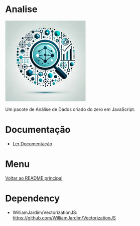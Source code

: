 # Analise
![Logo do projeto](../imagens/icon256x256.png)

Um pacote de Análise de Dados criado do zero em JavaScript. 

# Documentação
- [Ler Documentação](../docs/main.md)

# Menu
[Voltar ao README principal](../README.md)

# Dependency
  - WilliamJardim/VectorizationJS: https://github.com/WilliamJardim/VectorizationJS